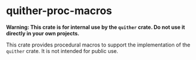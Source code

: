 # quither-proc-macros

**Warning: This crate is for internal use by the `quither` crate. Do not use it directly in your own projects.**

This crate provides procedural macros to support the implementation of the `quither` crate. It is not intended for public use. 